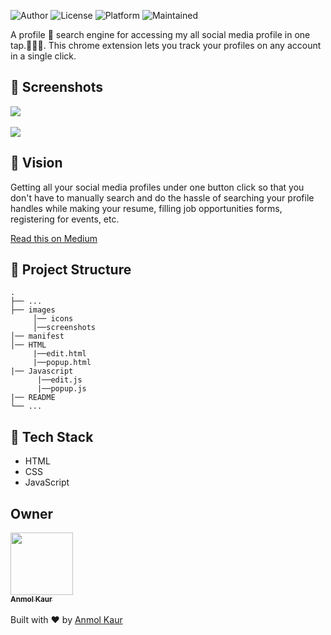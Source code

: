 ![Author](https://img.shields.io/badge/author-anmolkaur18-pink)
![License](https://img.shields.io/badge/License-MIT-red)
![Platform](https://img.shields.io/badge/platform-Visual%20Studio%20Code-blue)
![Maintained](https://img.shields.io/maintenance/yes/2020)

A profile 🔎 search engine for accessing my all social media profile in one tap.👨‍💻👩‍. This chrome extension lets you track your profiles on any account in a single click.

## 🚀 Screenshots

![](https://github.com/anmolkaur18/profileExtension_Chrome/blob/master/images/ss2.PNG)
<br/>
<br/>
![](https://github.com/anmolkaur18/profileExtension_Chrome/blob/master/images/ss3.PNG)

## 👩‍ Vision
Getting all your social media profiles under one button click so that you don't have to manually search and do the hassle of searching your profile handles while making your resume, filling job opportunities forms, registering for events, etc.

[Read this on Medium](https://medium.com/@anmolkaurminhas/my-first-chrome-extension-35e0da119123)

## 🤷 Project Structure
    .
    ├── ...
    ├── images
         │── icons
         │──screenshots
    │── manifest
    │── HTML
         |──edit.html
         |──popup.html
    |── Javascript
          |──edit.js
          |──popup.js
    |── README
    └── ...


## 🔆 Tech Stack
-  HTML
-  CSS
-  JavaScript

## Owner
<a href="https://github.com/anmolkaur18"><img src="https://i.pinimg.com/564x/d6/37/fd/d637fda9c29d54ec422c5832edbc2aa0.jpg" width="100px;"><br><sub><b>Anmol Kaur</b></sub></a><br />
<br>
Built with ❤️ by [Anmol Kaur](http://www.github.com/anmolkaur18)
